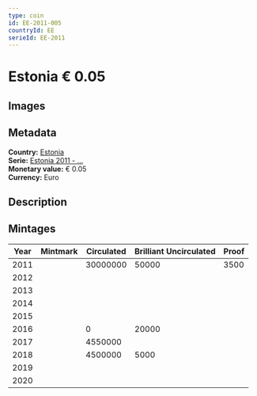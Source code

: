 ```yaml
---
type: coin
id: EE-2011-005
countryId: EE
serieId: EE-2011
---
```


# Estonia € 0.05

## Images


## Metadata

**Country:** [Estonia](../index.md)\
**Serie:** [Estonia 2011 - ...](index.md)\
**Monetary value:** € 0.05\
**Currency:** Euro

## Description


## Mintages

| Year | Mintmark | Circulated | Brilliant Uncirculated | Proof |
| ---- | -------- | ---------- | ---------------------- | ----- |
| 2011 |  | 30000000| 50000 | 3500 |
| 2012 |  | |  |  |
| 2013 |  | |  |  |
| 2014 |  | |  |  |
| 2015 |  | |  |  |
| 2016 |  | 0| 20000 |  |
| 2017 |  | 4550000|  |  |
| 2018 |  | 4500000| 5000 |  |
| 2019 |  | |  |  |
| 2020 |  | |  |  |
